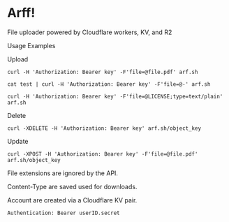 # Arff!

File uploader powered by Cloudflare workers, KV, and R2

Usage Examples

Upload

`curl -H 'Authorization: Bearer key' -F'file=@file.pdf' arf.sh`

`cat test | curl -H 'Authorization: Bearer key' -F'file=@-' arf.sh`

`curl -H 'Authorization: Bearer key' -F'file=@LICENSE;type=text/plain' arf.sh`

Delete

`curl -XDELETE -H 'Authorization: Bearer key' arf.sh/object_key`

Update

`curl -XPOST -H 'Authorization: Bearer key' -F'file=@file.pdf' arf.sh/object_key`

File extensions are ignored by the API.

Content-Type are saved used for downloads.

Account are created via a Cloudflare KV pair.

`Authentication: Bearer userID.secret`
